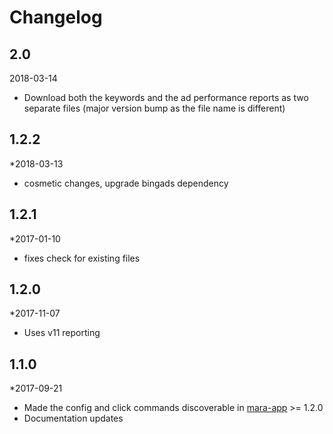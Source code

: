 # Changelog

## 2.0
2018-03-14
- Download both the keywords and the ad performance reports as two separate files (major version bump as the file name is different)

## 1.2.2
*2018-03-13

- cosmetic changes, upgrade bingads dependency

## 1.2.1
*2017-01-10

- fixes check for existing files

## 1.2.0
*2017-11-07

- Uses v11 reporting


## 1.1.0 
*2017-09-21 

- Made the config and click commands discoverable in [mara-app](https://github.com/mara/mara-app) >= 1.2.0
- Documentation updates



